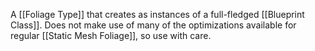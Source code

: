 A [[Foliage Type]] that creates as instances of a full-fledged [[Blueprint Class]].
Does not make use of many of the optimizations available for regular [[Static Mesh Foliage]], so use with care.
